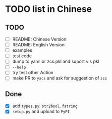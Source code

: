 # TODO list in Chinese

## TODO

 - [ ] README: Chinese Version
 - [ ] README: English Version
 - [ ] examples
 - [ ] test code
 - [ ] dump to yaml or zcs.pkl and suport vis pkl
 - [ ] `--help`
 - [ ] try test other Action
 - [ ] make PR to `yacs` and ask for suggestion of `zcs`

## Done

 - [x] add `types.py`: `str2bool`, `fstring`
 - [x] `setup.py` and upload to `PyPI`
